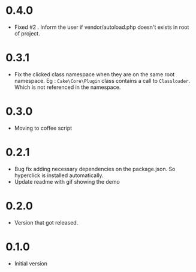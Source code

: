 # 0.4.0
* Fixed #2 . Inform the user if vendor/autoload.php doesn't exists in root of project.

# 0.3.1
* Fix the clicked class namespace when they are on the same root namespace.
Eg : `Cake\Core\Plugin` class contains a call to `Classloader`. Which is not referenced in the namespace.

# 0.3.0
* Moving to coffee script

# 0.2.1

* Bug fix adding necessary dependencies on the package.json. So hyperclick is installed automatically.
* Update readme with gif showing the demo

# 0.2.0

* Version that got released.

# 0.1.0

* Initial version
